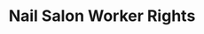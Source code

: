 ---
title: Nail Salon Worker Rights
val: nailsalonworker
layout: profiles
name: Nail Salon Worker

priority-rights:
  - { text: "I’m being paid below $7.25 for work I performed.", id: "min-wage-violation" }
  - { text: "I am not being protected from toxic chemicals.", id: "health-safety-violation" }
  - { text: "I, on behalf of the nail techs, asked the nail salon owner to consider getting better ventilation to address the fumes from the polishes, gels and acetone, and I was fired.", id: "union-formation-retaliation" }

wage-rights:
  - { text: "I did not get paid for time I worked.", id: "hours-worked-violation" }
  - { text: "Records are not being kept of my hours worked or payment.", id: "recordkeeping-violation" }
  - { text: "I didn’t get overtime when I worked more than 40 hours in a 7-day period.", id: "overtime-violation" }

equality-rights:
  - { text: "I am being treated differently based on my citizenship or immigration status.", id: "citizenship-discrimination-violation" }
  - { text: "I am being retaliated against because I complained about job discrimination, or assisted with a job discrimination investigation or lawsuit.", id: "job-discrimination" }
  - { text: "I am a woman being paid less than a man for the same work in the same workplace.", id: "equal-pay" }

safety-rights:
  - { text: "I am being kept from requesting an OSHA inspection, and speak to the inspector.", id: "osha-inspection" }
  - { text: "My employer blames me for getting hurt doing my job.", id: "injuryemployerblame" }
  - { text: "I’m afraid I’ll be fired for reporting a problem in my workplace.", id: "whistleblower-retaliation" }

organizing-rights:
  - { text: "I am being prevented from engaging with others to improve my working conditions.", id: "union-engagement-violation" }
  - { text: "My boss threatened to fire us if we vote for the union.", id: "union-voting-violation" }
  - { text: "We formed a union and are trying to bargain with management, but they refuse to meet with us.", id: "union-meet-violation" }

---